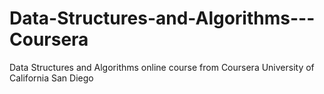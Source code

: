 # Data-Structures-and-Algorithms---Coursera

Data Structures and Algorithms online course from Coursera
University of California San Diego
